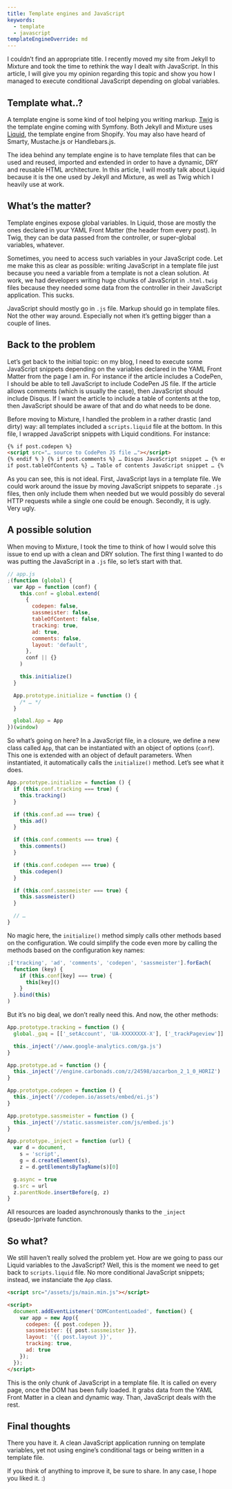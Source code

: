 ```yaml
---
title: Template engines and JavaScript
keywords:
  - template
  - javascript
templateEngineOverride: md
---
```


I couldn’t find an appropriate title. I recently moved my site from Jekyll to Mixture and took the time to rethink the way I dealt with JavaScript. In this article, I will give you my opinion regarding this topic and show you how I managed to execute conditional JavaScript depending on global variables.

## Template what..?

A template engine is some kind of tool helping you writing markup. [Twig](https://twig.symfony.com/) is the template engine coming with Symfony. Both Jekyll and Mixture uses [Liquid](https://help.shopify.com/themes/liquid/basics), the template engine from Shopify. You may also have heard of Smarty, Mustache.js or Handlebars.js.

The idea behind any template engine is to have template files that can be used and reused, imported and extended in order to have a dynamic, DRY and reusable HTML architecture. In this article, I will mostly talk about Liquid because it is the one used by Jekyll and Mixture, as well as Twig which I heavily use at work.

## What’s the matter?

Template engines expose global variables. In Liquid, those are mostly the ones declared in your YAML Front Matter (the header from every post). In Twig, they can be data passed from the controller, or super-global variables, whatever.

Sometimes, you need to access such variables in your JavaScript code. Let me make this as clear as possible: writing JavaScript in a template file just because you need a variable from a template is not a clean solution. At work, we had developers writing huge chunks of JavaScript in `.html.twig` files because they needed some data from the controller in their JavaScript application. This sucks.

JavaScript should mostly go in `.js` file. Markup should go in template files. Not the other way around. Especially not when it’s getting bigger than a couple of lines.

## Back to the problem

Let’s get back to the initial topic: on my blog, I need to execute some JavaScript snippets depending on the variables declared in the YAML Front Matter from the page I am in. For instance if the article includes a CodePen, I should be able to tell JavaScript to include CodePen JS file. If the article allows comments (which is usually the case), then JavaScript should include Disqus. If I want the article to include a table of contents at the top, then JavaScript should be aware of that and do what needs to be done.

Before moving to Mixture, I handled the problem in a rather drastic (and dirty) way: all templates included a `scripts.liquid` file at the bottom. In this file, I wrapped JavaScript snippets with Liquid conditions. For instance:

```html
{% if post.codepen %}
<script src="… source to CodePen JS file …"></script>
{% endif % } {% if post.comments %} … Disqus JavaScript snippet … {% endif %} {%
if post.tableOfContents %} … Table of contents JavaScript snippet … {% endif %}
```

As you can see, this is not ideal. First, JavaScript lays in a template file. We could work around the issue by moving JavaScript snippets to separate `.js` files, then only include them when needed but we would possibly do several HTTP requests while a single one could be enough. Secondly, it is ugly. Very ugly.

## A possible solution

When moving to Mixture, I took the time to think of how I would solve this issue to end up with a clean and DRY solution. The first thing I wanted to do was putting the JavaScript in a `.js` file, so let’s start with that.

```javascript
// app.js
;(function (global) {
  var App = function (conf) {
    this.conf = global.extend(
      {
        codepen: false,
        sassmeister: false,
        tableOfContent: false,
        tracking: true,
        ad: true,
        comments: false,
        layout: 'default',
      },
      conf || {}
    )

    this.initialize()
  }

  App.prototype.initialize = function () {
    /* … */
  }

  global.App = App
})(window)
```

So what’s going on here? In a JavaScript file, in a closure, we define a new class called `App`, that can be instantiated with an object of options (`conf`). This one is extended with an object of default parameters. When instantiated, it automatically calls the `initialize()` method. Let’s see what it does.

```javascript
App.prototype.initialize = function () {
  if (this.conf.tracking === true) {
    this.tracking()
  }

  if (this.conf.ad === true) {
    this.ad()
  }

  if (this.conf.comments === true) {
    this.comments()
  }

  if (this.conf.codepen === true) {
    this.codepen()
  }

  if (this.conf.sassmeister === true) {
    this.sassmeister()
  }

  // …
}
```

No magic here, the `initialize()` method simply calls other methods based on the configuration. We could simplify the code even more by calling the methods based on the configuration key names:

```javascript
;['tracking', 'ad', 'comments', 'codepen', 'sassmeister'].forEach(
  function (key) {
    if (this.conf[key] === true) {
      this[key]()
    }
  }.bind(this)
)
```

But it’s no big deal, we don’t really need this. And now, the other methods:

```javascript
App.prototype.tracking = function () {
  global._gaq = [['_setAccount', 'UA-XXXXXXXX-X'], ['_trackPageview']]

  this._inject('//www.google-analytics.com/ga.js')
}

App.prototype.ad = function () {
  this._inject('//engine.carbonads.com/z/24598/azcarbon_2_1_0_HORIZ')
}

App.prototype.codepen = function () {
  this._inject('//codepen.io/assets/embed/ei.js')
}

App.prototype.sassmeister = function () {
  this._inject('//static.sassmeister.com/js/embed.js')
}

App.prototype._inject = function (url) {
  var d = document,
    s = 'script',
    g = d.createElement(s),
    z = d.getElementsByTagName(s)[0]

  g.async = true
  g.src = url
  z.parentNode.insertBefore(g, z)
}
```

All resources are loaded asynchronously thanks to the `_inject` (pseudo-)private function.

## So what?

We still haven’t really solved the problem yet. How are we going to pass our Liquid variables to the JavaScript? Well, this is the moment we need to get back to `scripts.liquid` file. No more conditional JavaScript snippets; instead, we instanciate the `App` class.

```html
<script src="/assets/js/main.min.js"></script>

<script>
  document.addEventListener('DOMContentLoaded', function() {
    var app = new App({
      codepen: {{ post.codepen }},
      sassmeister: {{ post.sassmeister }},
      layout: '{{ post.layout }}',
      tracking: true,
      ad: true
    });
  });
</script>
```

This is the only chunk of JavaScript in a template file. It is called on every page, once the DOM has been fully loaded. It grabs data from the YAML Front Matter in a clean and dynamic way. Than, JavaScript deals with the rest.

## Final thoughts

There you have it. A clean JavaScript application running on template variables, yet not using engine’s conditional tags or being written in a template file.

If you think of anything to improve it, be sure to share. In any case, I hope you liked it. :)

